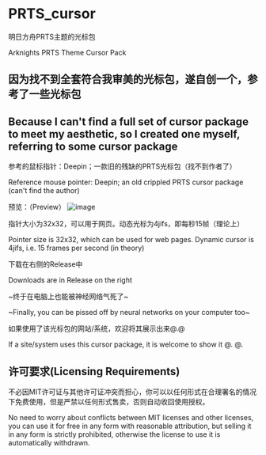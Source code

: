 # PRTS_cursor

明日方舟PRTS主题的光标包

Arknights PRTS Theme Cursor Pack

## 因为找不到全套符合我审美的光标包，遂自创一个，参考了一些光标包

## Because I can't find a full set of cursor package to meet my aesthetic, so I created one myself, referring to some cursor package

参考的鼠标指针：Deepin；一款旧的残缺的PRTS光标包（找不到作者了）

Reference mouse pointer: Deepin; an old crippled PRTS cursor package (can't find the author)

预览：（Preview）
![image](https://user-images.githubusercontent.com/53390868/232554973-68f61f60-c6d4-466e-bc52-13804b1300e7.png)

指针大小为32x32，可以用于网页。动态光标为4jifs，即每秒15帧（理论上）

Pointer size is 32x32, which can be used for web pages. Dynamic cursor is 4jifs, i.e. 15 frames per second (in theory)

下载在右侧的Release中

Downloads are in Release on the right

~终于在电脑上也能被神经网络气死了~

~Finally, you can be pissed off by neural networks on your computer too~


如果使用了该光标包的网站/系统，欢迎将其展示出来@.@

If a site/system uses this cursor package, it is welcome to show it @. @.

## 许可要求(Licensing Requirements)

不必因MIT许可证与其他许可证冲突而担心，你可以以任何形式在合理署名的情况下免费使用，但是严禁以任何形式售卖，否则自动收回使用授权。

No need to worry about conflicts between MIT licenses and other licenses, you can use it for free in any form with reasonable attribution, but selling it in any form is strictly prohibited, otherwise the license to use it is automatically withdrawn.
